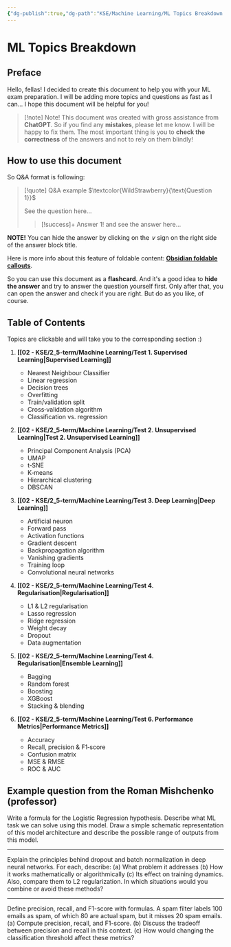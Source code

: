 ```yaml
---
{"dg-publish":true,"dg-path":"KSE/Machine Learning/ML Topics Breakdown.md","permalink":"/kse/machine-learning/ml-topics-breakdown/","tags":["kse","ai","machine-learning"],"created":"2025-04-15T15:01:00.846+03:00","updated":"2025-04-16T01:08:57.349+03:00"}
---
```



# ML Topics Breakdown

## Preface

Hello, fellas! I decided to create this document to help you with your ML exam preparation. I will be adding more topics and questions as fast as I can... I hope this document will be helpful for you!

> [!note] Note!
> This document was created with gross assistance from **ChatGPT**.
> So if you find any **mistakes**, please let me know. I will be happy to fix them.
> The most important thing is you to **check the correctness** of the answers and not to rely on them blindly!

## How to use this document

So Q&A format is following:

> [!quote] Q&A example
> $\textcolor{WildStrawberry}{\text{Question 1}}$
>
> See the question here...
>
> > [!success]+ Answer 1!
> > and see the answer here...

**NOTE!** You can hide the answer by clicking on the _∨_ sign on the right side of the answer block title.

Here is more info about this feature of foldable content: **[Obsidian foldable callouts](https://help.obsidian.md/callouts#Foldable+callouts)**.

So you can use this document as a **flashcard**. And it's a good idea to **hide the answer** and try to answer the question yourself first. Only after that, you can open the answer and check if you are right. But do as you like, of course.

## Table of Contents

Topics are clickable and will take you to the corresponding section :)

1. **[[02 - KSE/2_5-term/Machine Learning/Test 1. Supervised Learning\|Supervised Learning]]**

   - Nearest Neighbour Classifier
   - Linear regression
   - Decision trees
   - Overfitting
   - Train/validation split
   - Cross‑validation algorithm
   - Classification vs. regression

2. **[[02 - KSE/2_5-term/Machine Learning/Test 2. Unsupervised Learning\|Test 2. Unsupervised Learning]]**

   - Principal Component Analysis (PCA)
   - UMAP
   - t‑SNE
   - K‑means
   - Hierarchical clustering
   - DBSCAN

3. **[[02 - KSE/2_5-term/Machine Learning/Test 3. Deep Learning\|Deep Learning]]**

   - Artificial neuron
   - Forward pass
   - Activation functions
   - Gradient descent
   - Backpropagation algorithm
   - Vanishing gradients
   - Training loop
   - Convolutional neural networks

4. **[[02 - KSE/2_5-term/Machine Learning/Test 4. Regularisation\|Regularisation]]**

   - L1 & L2 regularisation
   - Lasso regression
   - Ridge regression
   - Weight decay
   - Dropout
   - Data augmentation

5. **[[02 - KSE/2_5-term/Machine Learning/Test 4. Regularisation\|Ensemble Learning]]**

   - Bagging
   - Random forest
   - Boosting
   - XGBoost
   - Stacking & blending

6. **[[02 - KSE/2_5-term/Machine Learning/Test 6. Performance Metrics\|Performance Metrics]]**

   - Accuracy
   - Recall, precision & F1‑score
   - Confusion matrix
   - MSE & RMSE
   - ROC & AUC

## Example question from the Roman Mishchenko (professor)

Write a formula for the Logistic Regression hypothesis. Describe what ML task we can solve using this model. Draw a simple schematic representation of this model architecture and describe the possible range of outputs from this model.

---

Explain the principles behind dropout and batch normalization in deep neural networks. For each, describe:
(a) What problem it addresses
(b) How it works mathematically or algorithmically
(c) Its effect on training dynamics. Also, compare them to L2 regularization. In which situations would you combine or avoid these methods?

---

Define precision, recall, and F1-score with formulas.
A spam filter labels 100 emails as spam, of which 80 are actual spam, but it misses 20 spam emails.
(a) Compute precision, recall, and F1-score.
(b) Discuss the tradeoff between precision and recall in this context.
(c) How would changing the classification threshold affect these metrics?
